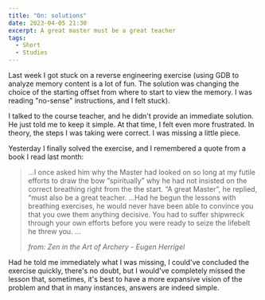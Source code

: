 ```yaml
---
title: "On: solutions"
date: 2023-04-05 21:30
excerpt: A great master must be a great teacher
tags:
  - Short
  - Studies
---
```


Last week I got stuck on a reverse engineering exercise (using GDB to analyze memory content is a lot of fun. The solution was changing the choice of the starting offset from where to start to view the memory. I was reading "no-sense" instructions, and I felt stuck).

I talked to the course teacher, and he didn't provide an immediate solution. He just told me to keep it simple. At that time, I felt even more frustrated. In theory, the steps I was taking were correct. I was missing a little piece.

Yesterday I finally solved the exercise, and I remembered a quote from a book I read last month:

> ...I once asked him why the Master had looked on so long at my futile efforts to draw the bow “spiritually” why he had not insisted on the correct breathing right from the the start. “A great Master”, he replied, “must also be a great teacher. ...Had he begun the lessons with breathing exercises, he would never have been able to convince you that you owe them anything decisive. You had to suffer shipwreck through your own efforts before you were ready to seize the lifebelt he threw you. ...
>
> <cite>from:
> Zen in the Art of Archery -
> Eugen Herrigel</cite>

Had he told me immediately what I was missing, I could've concluded the exercise quickly, there's no doubt, but I would've completely missed the lesson that, sometimes, it's best to have a more expansive vision of the problem and that in many instances, answers are indeed simple.
